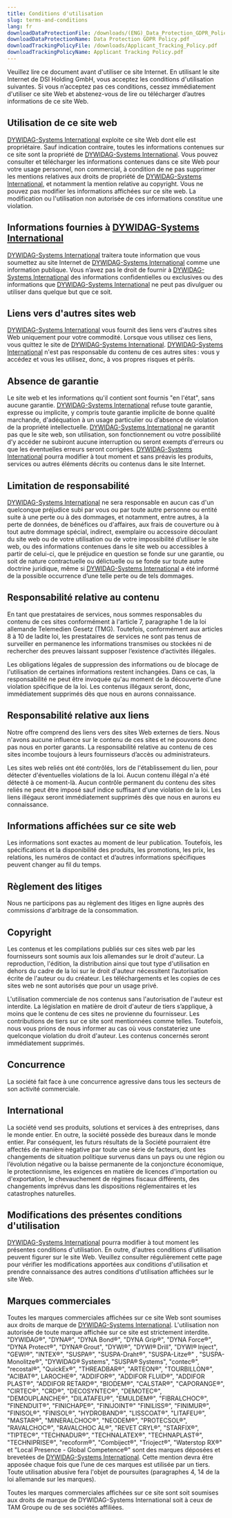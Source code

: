 ```yaml
---
title: Conditions d'utilisation
slug: terms-and-conditions
lang: fr
downloadDataProtectionFile: /downloads/(ENG)_Data_Protection_GDPR_Policy.pdf
downloadDataProtectionName: Data Protection GDPR Policy.pdf
downloadTrackingPolicyFile: /downloads/Applicant_Tracking_Policy.pdf
downloadTrackingPolicyName: Applicant Tracking Policy.pdf
---
```


<p class="text-body-16 mt-2 mb-8">Veuillez lire ce document avant d'utiliser ce site Internet. En utilisant le site Internet de DSI Holding GmbH, vous acceptez les conditions d'utilisation suivantes. Si vous n’acceptez pas ces conditions, cessez immédiatement d'utiliser ce site Web et abstenez-vous de lire ou télécharger d’autres informations de ce site Web.</p>

<h2 class="mt-12 mb-7 text-title-5 md:text-title-4 lg:text-title-3 font-bold">Utilisation de ce site web</h2>
<p class="text-body-16 mt-2 mb-8"><a class='underline' href='https://dywidag.com'>DYWIDAG-Systems International</a> exploite ce site Web dont elle est propriétaire. Sauf indication contraire, toutes les informations contenues sur ce site sont la propriété de <a class='underline' href='https://dywidag.com'>DYWIDAG-Systems International</a>. Vous pouvez consulter et télécharger les informations contenues dans ce site Web pour votre usage personnel, non commercial, à condition de ne pas supprimer les mentions relatives aux droits de propriété de <a class='underline' href='https://dywidag.com'>DYWIDAG-Systems International</a>, et notamment la mention relative au copyright. Vous ne pouvez pas modifier les informations affichées sur ce site web. La modification ou l'utilisation non autorisée de ces informations constitue une violation.</p>

<h2 class="mt-12 mb-7 text-title-5 md:text-title-4 lg:text-title-3 font-bold">Informations fournies à <a class='underline' href='https://dywidag.com'>DYWIDAG-Systems International</a></h2>
<p class="text-body-16 mt-2 mb-8"><a class='underline' href='https://dywidag.com'>DYWIDAG-Systems International</a> traitera toute information que vous soumettez au site Internet de <a class='underline' href='https://dywidag.com'>DYWIDAG-Systems International</a> comme une information publique. Vous n’avez pas le droit de fournir à <a class='underline' href='https://dywidag.com'>DYWIDAG-Systems International</a> des informations confidentielles ou exclusives ou des informations que <a class='underline' href='https://dywidag.com'>DYWIDAG-Systems International</a> ne peut pas divulguer ou utiliser dans quelque but que ce soit.</p>

<h2 class="mt-12 mb-7 text-title-5 md:text-title-4 lg:text-title-3 font-bold">Liens vers d'autres sites web</h2>
<p class="text-body-16 mt-2 mb-8"><a class='underline' href='https://dywidag.com'>DYWIDAG-Systems International</a> vous fournit des liens vers d'autres sites Web uniquement pour votre commodité. Lorsque vous utilisez ces liens, vous quittez le site de <a class='underline' href='https://dywidag.com'>DYWIDAG-Systems International</a>. <a class='underline' href='https://dywidag.com'>DYWIDAG-Systems International</a> n'est pas responsable du contenu de ces autres sites : vous y accédez et vous les utilisez, donc, à vos propres risques et périls.</p>

<h2 class="mt-12 mb-7 text-title-5 md:text-title-4 lg:text-title-3 font-bold">Absence de garantie</h2>
<p class="text-body-16 mt-2 mb-8">Le site web et les informations qu'il contient sont fournis "en l'état", sans aucune garantie. <a class='underline' href='https://dywidag.com'>DYWIDAG-Systems International</a> refuse toute garantie, expresse ou implicite, y compris toute garantie implicite de bonne qualité marchande, d'adéquation à un usage particulier ou d’absence de violation de la propriété intellectuelle. <a class='underline' href='https://dywidag.com'>DYWIDAG-Systems International</a> ne garantit pas que le site web, son utilisation, son fonctionnement ou votre possibilité d’y accéder ne subiront aucune interruption ou seront exempts d'erreurs ou que les éventuelles erreurs seront corrigées. <a class='underline' href='https://dywidag.com'>DYWIDAG-Systems International</a> pourra modifier à tout moment et sans préavis les produits, services ou autres éléments décrits ou contenus dans le site Internet.</p>

<h2 class="mt-12 mb-7 text-title-5 md:text-title-4 lg:text-title-3 font-bold">Limitation de responsabilité</h2>
<p class="text-body-16 mt-2 mb-8"><a class='underline' href='https://dywidag.com'>DYWIDAG-Systems International</a> ne sera responsable en aucun cas d'un quelconque préjudice subi par vous ou par toute autre personne ou entité suite à une perte ou à des dommages, et notamment, entre autres, à la perte de données, de bénéfices ou d'affaires, aux frais de couverture ou à tout autre dommage spécial, indirect, exemplaire ou accessoire découlant du site web ou de votre utilisation ou de votre impossibilité d’utiliser le site web, ou des informations contenues dans le site web ou accessibles à partir de celui-ci, que le préjudice en question se fonde sur une garantie, ou soit de nature contractuelle ou délictuelle ou se fonde sur toute autre doctrine juridique, même si <a class='underline' href='https://dywidag.com'>DYWIDAG-Systems International</a> a été informé de la possible occurrence d’une telle perte ou de tels dommages.</p>

<h2 class="mt-12 mb-7 text-title-5 md:text-title-4 lg:text-title-3 font-bold">Responsabilité relative au contenu</h2>
<p class="text-body-16 mt-2 mb-8">En tant que prestataires de services, nous sommes responsables du contenu de ces sites conformément à l'article 7, paragraphe 1 de la loi allemande Telemedien Gesetz (TMG). Toutefois, conformément aux articles 8 à 10 de ladite loi, les prestataires de services ne sont pas tenus de surveiller en permanence les informations transmises ou stockées ni de rechercher des preuves laissant supposer l’existence d’activités illégales.</p>
<p class="text-body-16 mt-2 mb-8">Les obligations légales de suppression des informations ou de blocage de l'utilisation de certaines informations restent inchangées. Dans ce cas, la responsabilité ne peut être invoquée qu'au moment de la découverte d’une violation spécifique de la loi. Les contenus illégaux seront, donc, immédiatement supprimés dès que nous en aurons connaissance.</p>

<h2 class="mt-12 mb-7 text-title-5 md:text-title-4 lg:text-title-3 font-bold">Responsabilité relative aux liens</h2>
<p class="text-body-16 mt-2 mb-8">Notre offre comprend des liens vers des sites Web externes de tiers. Nous n'avons aucune influence sur le contenu de ces sites et ne pouvons donc pas nous en porter garants. La responsabilité relative au contenu de ces sites incombe toujours à leurs fournisseurs d’accès ou administrateurs.</p>
<p class="text-body-16 mt-2 mb-8">Les sites web reliés ont été contrôlés, lors de l'établissement du lien, pour détecter d'éventuelles violations de la loi. Aucun contenu illégal n'a été détecté à ce moment-là. Aucun contrôle permanent du contenu des sites reliés ne peut être imposé sauf indice suffisant d'une violation de la loi. Les liens illégaux seront immédiatement supprimés dès que nous en aurons eu connaissance.</p>

<h2 class="mt-12 mb-7 text-title-5 md:text-title-4 lg:text-title-3 font-bold">Informations affichées sur ce site web</h2>
<p class="text-body-16 mt-2 mb-8">Les informations sont exactes au moment de leur publication. Toutefois, les spécifications et la disponibilité des produits, les promotions, les prix, les relations, les numéros de contact et d’autres informations spécifiques peuvent changer au fil du temps.</p>

<h2 class="mt-12 mb-7 text-title-5 md:text-title-4 lg:text-title-3 font-bold">Règlement des litiges</h2>
<p class="text-body-16 mt-2 mb-8">Nous ne participons pas au règlement des litiges en ligne auprès des commissions d'arbitrage de la consommation.</p>

<h2 class="mt-12 mb-7 text-title-5 md:text-title-4 lg:text-title-3 font-bold">Copyright</h2>
<p class="text-body-16 mt-2 mb-8">Les contenus et les compilations publiés sur ces sites web par les fournisseurs sont soumis aux lois allemandes sur le droit d'auteur. La reproduction, l'édition, la distribution ainsi que tout type d'utilisation en dehors du cadre de la loi sur le droit d'auteur nécessitent l’autorisation écrite de l'auteur ou du créateur. Les téléchargements et les copies de ces sites web ne sont autorisés que pour un usage privé.</p>
<p class="text-body-16 mt-2 mb-8">L'utilisation commerciale de nos contenus sans l'autorisation de l'auteur est interdite. 
La législation en matière de droit d'auteur de tiers s’applique, à moins que le contenu de ces sites ne provienne du fournisseur. Les contributions de tiers sur ce site sont mentionnées comme telles. Toutefois, nous vous prions de nous informer au cas où vous constateriez une quelconque violation du droit d'auteur. Les contenus concernés seront immédiatement supprimés.
</p>

<h2 class="mt-12 mb-7 text-title-5 md:text-title-4 lg:text-title-3 font-bold">Concurrence</h2>
<p class="text-body-16 mt-2 mb-8">La société fait face à une concurrence agressive dans tous les secteurs de son activité commerciale.</p>

<h2 class="mt-12 mb-7 text-title-5 md:text-title-4 lg:text-title-3 font-bold">International</h2>
<p class="text-body-16 mt-2 mb-8">La société vend ses produits, solutions et services à des entreprises, dans le monde entier. En outre, la société possède des bureaux dans le monde entier. Par conséquent, les futurs résultats de la Société pourraient être affectés de manière négative par toute une série de facteurs, dont les changements de situation politique survenus dans un pays ou une région ou l’évolution négative ou la baisse permanente de la conjoncture économique, le protectionnisme, les exigences en matière de licences d'importation ou d'exportation, le chevauchement de régimes fiscaux différents, des changements imprévus dans les dispositions réglementaires et les catastrophes naturelles.</p>

<h2 class="mt-12 mb-7 text-title-5 md:text-title-4 lg:text-title-3 font-bold">Modifications des présentes conditions d'utilisation</h2>
<p class="text-body-16 mt-2 mb-8"><a class='underline' href='https://dywidag.com'>DYWIDAG-Systems International</a> pourra modifier à tout moment les présentes conditions d'utilisation. En outre, d'autres conditions d'utilisation peuvent figurer sur le site Web. Veuillez consulter régulièrement cette page pour vérifier les modifications apportées aux conditions d'utilisation et prendre connaissance des autres conditions d'utilisation affichées sur le site Web.</p>

<h2 class="mt-12 mb-7 text-title-5 md:text-title-4 lg:text-title-3 font-bold">Marques commerciales</h2>
<p class="text-body-16 mt-2 mb-8">Toutes les marques commerciales affichées sur ce site Web sont soumises aux droits de marque de <a class='underline' href='https://dywidag.com'>DYWIDAG-Systems International</a>. L'utilisation non autorisée de toute marque affichée sur ce site est strictement interdite. 
"DYWIDAG®", "DYNA®", "DYNA Bond®", "DYNA Grip®", "DYNA Force®", "DYNA Protect®", "DYNA® Grout", "DYWI®", "DYWI® Drill", "DYWI® Inject", "GEWI®", "INTEX®", "SUSPA®", "SUSPA-Draht®", "SUSPA-Litze®" , "SUSPA-Monolitze®", "DYWIDAG® Systems", "SUSPA® Systems", "contec®", "recostal®", "QuickEx®", "THREADBAR®", "ARTEON®", "TOURBILLON®", "ACIBAT®", LAROCHE®", "ADDIFOR®", "ADDIFOR FLUID®", "ADDIFOR PLAST®", "ADDIFOR RETARD®", "BIODEM®", "CALSTAR®", "CAPORANGE®", "CIRTEC®", "CRD®", "DECOSYNTEC®", "DEMOTEC®", "DEMOUPLANCHE®", "DILATAFEU®", "EMULDEM®", "FIBRALCHOC®", "FINENDUIT®", "FINICHAPE®", "FINIJOINT®" 
"FINILISS®", "FINIMUR®", "FINISOL®", "FINISOL®", "HYDROBAND®", "LISSCOAT®", "LITAFEU®", "MASTAR®", "MINERALCHOC®", "NEODEM®", "PROTECSOL®", "RAVALCHOC®", "RAVALCHOC AL®", "REVET CRYL®", "STARFIX®", "TIPTEC®", "TECHNADUR®", "TECHNALATEX®", "TECHNAPLAST®", "TECHNIPRISE®", "recoform®", "Combiject®", "Trioject®", "Waterstop RX®" et "Local Presence - Global Competence®" sont des marques déposées et brevetées de <a class='underline' href='https://dywidag.com'>DYWIDAG-Systems International</a>. 
Cette mention devra être apposée chaque fois que l’une de ces marques est utilisée par un tiers. Toute utilisation abusive fera l'objet de poursuites (paragraphes 4, 14 de la loi allemande sur les marques).
</p>

<p class="text-body-16 mt-2 mb-8">Toutes les marques commerciales affichées sur ce site sont soit soumises aux droits de marque de DYWIDAG-Systems International soit à ceux de TAM Groupe ou de ses sociétés affiliées.</p>
